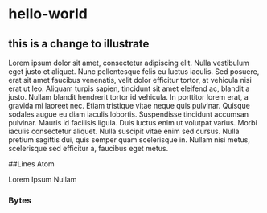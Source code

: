 # hello-world

## this is a change to illustrate

Lorem ipsum dolor sit amet, consectetur adipiscing elit. Nulla vestibulum eget justo et aliquet. Nunc pellentesque felis eu luctus iaculis. Sed posuere, erat sit amet faucibus venenatis, velit dolor efficitur tortor, at vehicula nisi erat ut leo. Aliquam turpis sapien, tincidunt sit amet eleifend ac, blandit a justo. Nullam blandit hendrerit tortor id vehicula. In porttitor lorem erat, a gravida mi laoreet nec. Etiam tristique vitae neque quis pulvinar. Quisque sodales augue eu diam iaculis lobortis. Suspendisse tincidunt accumsan pulvinar. Mauris id facilisis ligula. Duis luctus enim ut volutpat varius. Morbi iaculis consectetur aliquet. Nulla suscipit vitae enim sed cursus. Nulla pretium sagittis dui, quis semper quam scelerisque in. Nullam nisi metus, scelerisque sed efficitur a, faucibus eget metus.

##Lines Atom

Lorem Ipsum Nullam

### Bytes
